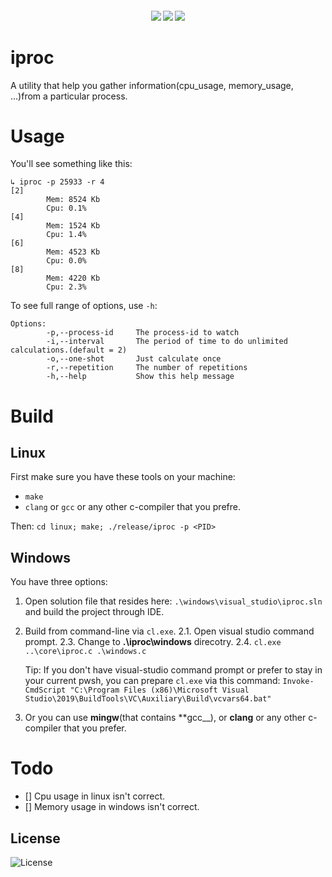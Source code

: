 <h4 align="center">
  <img src="https://img.shields.io/github/languages/top/LinArcX/iproc.svg"/>  <img src="https://img.shields.io/github/repo-size/LinArcX/iproc.svg"/>  <img src="https://img.shields.io/github/tag/LinArcX/iproc.svg?colorB=green"/>
</h4>

# iproc
A utility that help you gather information(cpu_usage, memory_usage, ...)from a particular process.

# Usage
You'll see something like this:
```
↳ iproc -p 25933 -r 4
[2]
        Mem: 8524 Kb
        Cpu: 0.1%
[4]
        Mem: 1524 Kb
        Cpu: 1.4%
[6]
        Mem: 4523 Kb
        Cpu: 0.0%
[8]
        Mem: 4220 Kb
        Cpu: 2.3%

```


To see full range of options, use `-h`:
```
Options:
        -p,--process-id     The process-id to watch
        -i,--interval       The period of time to do unlimited calculations.(default = 2)
        -o,--one-shot       Just calculate once
        -r,--repetition     The number of repetitions
        -h,--help           Show this help message
```

# Build
## Linux
First make sure you have these tools on your machine:
- `make`
- `clang` or `gcc` or any other c-compiler that you prefre.

Then:
`cd linux; make; ./release/iproc -p <PID>`

## Windows
You have three options:
1. Open solution file that resides here: `.\windows\visual_studio\iproc.sln` and build the project through IDE.
2. Build from command-line via `cl.exe`.
    2.1. Open visual studio command prompt.
    2.3. Change to __.\iproc\windows__ direcotry.
    2.4. `cl.exe ..\core\iproc.c .\windows.c`

    Tip: If you don't have visual-studio command prompt or prefer to stay in your current pwsh, you can prepare `cl.exe` via this command:
    `Invoke-CmdScript "C:\Program Files (x86)\Microsoft Visual Studio\2019\BuildTools\VC\Auxiliary\Build\vcvars64.bat"`
3. Or you can use __mingw__(that contains **gcc__), or __clang__ or any other c-compiler that you prefer.

# Todo
- [] Cpu usage in linux isn't correct.
- [] Memory usage in windows isn't correct.

## License
![License](https://img.shields.io/github/license/LinArcX/iproc.svg)
